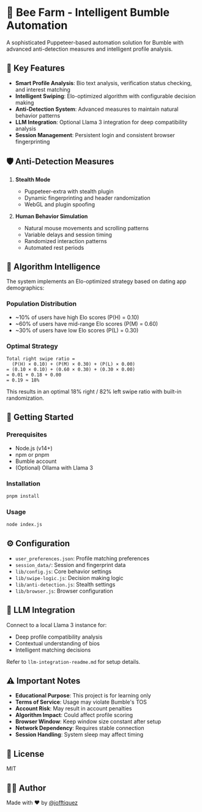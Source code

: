 # 🐝 Bee Farm - Intelligent Bumble Automation

A sophisticated Puppeteer-based automation solution for Bumble with advanced anti-detection measures and intelligent profile analysis.

## 🌟 Key Features

- **Smart Profile Analysis**: Bio text analysis, verification status checking, and interest matching
- **Intelligent Swiping**: Elo-optimized algorithm with configurable decision making
- **Anti-Detection System**: Advanced measures to maintain natural behavior patterns
- **LLM Integration**: Optional Llama 3 integration for deep compatibility analysis
- **Session Management**: Persistent login and consistent browser fingerprinting

## 🛡️ Anti-Detection Measures

1. **Stealth Mode**
   - Puppeteer-extra with stealth plugin
   - Dynamic fingerprinting and header randomization
   - WebGL and plugin spoofing

2. **Human Behavior Simulation**
   - Natural mouse movements and scrolling patterns
   - Variable delays and session timing
   - Randomized interaction patterns
   - Automated rest periods

## 🧮 Algorithm Intelligence

The system implements an Elo-optimized strategy based on dating app demographics:

### Population Distribution
- ~10% of users have high Elo scores (P(H) = 0.10)
- ~60% of users have mid-range Elo scores (P(M) = 0.60)
- ~30% of users have low Elo scores (P(L) = 0.30)

### Optimal Strategy
```
Total right swipe ratio = 
  (P(H) × 0.10) + (P(M) × 0.30) + (P(L) × 0.00)
= (0.10 × 0.10) + (0.60 × 0.30) + (0.30 × 0.00)
= 0.01 + 0.18 + 0.00
= 0.19 ≈ 18%
```

This results in an optimal 18% right / 82% left swipe ratio with built-in randomization.

## 🚀 Getting Started

### Prerequisites
- Node.js (v14+)
- npm or pnpm
- Bumble account
- (Optional) Ollama with Llama 3

### Installation
```bash
pnpm install
```

### Usage
```bash
node index.js
```

## ⚙️ Configuration

- `user_preferences.json`: Profile matching preferences
- `session_data/`: Session and fingerprint data
- `lib/config.js`: Core behavior settings
- `lib/swipe-logic.js`: Decision making logic
- `lib/anti-detection.js`: Stealth settings
- `lib/browser.js`: Browser configuration

## 🤖 LLM Integration

Connect to a local Llama 3 instance for:
- Deep profile compatibility analysis
- Contextual understanding of bios
- Intelligent matching decisions

Refer to `llm-integration-readme.md` for setup details.

## ⚠️ Important Notes

- **Educational Purpose**: This project is for learning only
- **Terms of Service**: Usage may violate Bumble's TOS
- **Account Risk**: May result in account penalties
- **Algorithm Impact**: Could affect profile scoring
- **Browser Window**: Keep window size constant after setup
- **Network Dependency**: Requires stable connection
- **Session Handling**: System sleep may affect timing

## 📄 License

MIT

## 👨‍💻 Author

Made with ❤️ by [@jofftiquez](https://github.com/jofftiquez)